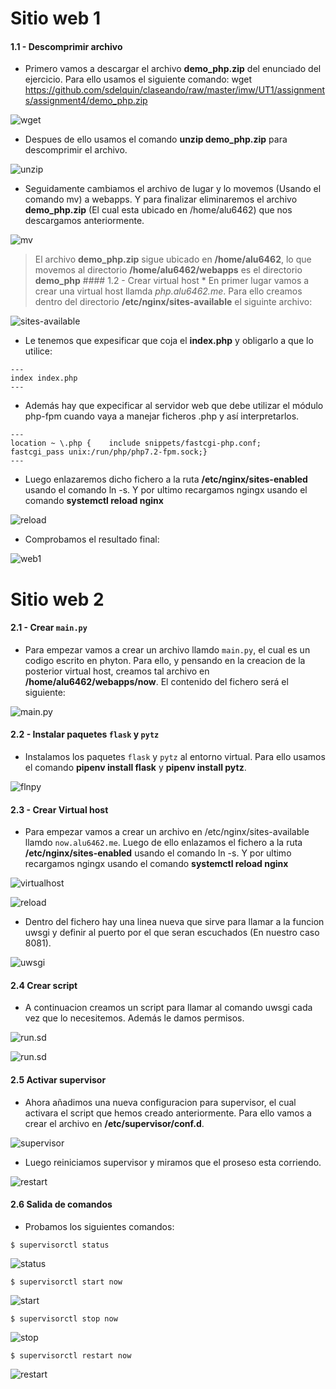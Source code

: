 # Sitio web 1

#### 1.1 - Descomprimir archivo

* Primero vamos a descargar el archivo **demo_php.zip** del enunciado del ejercicio. Para ello usamos el siguiente comando: wget https://github.com/sdelquin/claseando/raw/master/imw/UT1/assignments/assignment4/demo_php.zip

![wget](img/sitioweb1_1_1.png)

* Despues de ello usamos el comando **unzip demo_php.zip** para descomprimir el archivo.

![unzip](img/sitioweb1_2.png)

* Seguidamente cambiamos el archivo de lugar y lo movemos (Usando el comando mv) a webapps. Y para finalizar eliminaremos el archivo **demo_php.zip** (El cual esta ubicado en /home/alu6462) que nos descargamos anteriormente.

![mv](img/sitioweb1_3.png)

> El archivo **demo_php.zip** sigue ubicado en **/home/alu6462**, lo que movemos al directorio **/home/alu6462/webapps** es el directorio **demo_php** #### 1.2 - Crear virtual host * En primer lugar vamos a crear una virtual host llamda *php.alu6462.me*. Para ello creamos dentro del directorio **/etc/nginx/sites-available** el siguinte archivo:

![sites-available](img/sitioweb1_5.png)

* Le tenemos que expesificar que coja el **index.php** y obligarlo a que lo utilice:

~~~console
---
index index.php
---
~~~

* Además hay que expecificar al servidor web que debe utilizar el módulo php-fpm cuando vaya a manejar ficheros .php y así interpretarlos.

~~~console
---
location ~ \.php {    include snippets/fastcgi-php.conf;    fastcgi_pass unix:/run/php/php7.2-fpm.sock;}
---
~~~

* Luego enlazaremos dicho fichero a la ruta **/etc/nginx/sites-enabled** usando el comando ln -s. Y por ultimo recargamos ngingx usando el comando **systemctl reload nginx**

![reload](img/sitioweb1_6.png)

* Comprobamos el resultado final:

![web1](img/sitioweb1_7.png)

# Sitio web 2

#### 2.1 - Crear `main.py`

* Para empezar vamos a crear un archivo llamdo `main.py`, el cual es un codigo escrito en phyton. Para ello, y pensando en la creacion de la posterior virtual host, creamos tal archivo en **/home/alu6462/webapps/now**. El contenido del fichero será el siguiente:

![main.py](img/sitioweb2_1.png)

#### 2.2 - Instalar paquetes `flask` y `pytz`

* Instalamos los paquetes `flask` y `pytz` al entorno virtual. Para ello usamos el comando **pipenv install flask** y **pipenv install pytz**.

![flnpy](img/sitioweb2_2.png)

#### 2.3 - Crear Virtual host

* Para empezar vamos a crear un archivo en /etc/nginx/sites-available llamdo `now.alu6462.me`. Luego de ello enlazamos el fichero a la ruta **/etc/nginx/sites-enabled** usando el comando ln -s. Y por ultimo recargamos ngingx usando el comando **systemctl reload nginx**

![virtualhost](img/sitioweb2_3.png)

![reload](img/sitioweb2_8.png)

* Dentro del fichero hay una linea nueva que sirve para llamar a la funcion uwsgi y definir al puerto por el que seran escuchados (En nuestro caso 8081).

![uwsgi](img/sitioweb2_3_1.png)

#### 2.4 Crear script

* A continuacion creamos un script para llamar al comando uwsgi cada vez que lo necesitemos. Además le damos permisos.

![run.sd](img/sitioweb2_4.png)

![run.sd](img/sitioweb2_5.png)

#### 2.5 Activar supervisor

* Ahora añadimos una nueva configuracion para supervisor, el cual activara el script que hemos creado anteriormente. Para ello vamos a crear el archivo en **/etc/supervisor/conf.d**.

![supervisor](img/sitioweb2_6.png)

* Luego reiniciamos supervisor y miramos que el proseso esta corriendo.

![restart](img/sitioweb2_7.png)

#### 2.6 Salida de comandos

* Probamos los siguientes comandos:

~~~console
$ supervisorctl status
~~~

![status](img/sitioweb2_10.png)

~~~console
$ supervisorctl start now
~~~

![start](img/sitioweb2_11.png)

~~~console
$ supervisorctl stop now
~~~

![stop](img/sitioweb2_12.png)

~~~console
$ supervisorctl restart now
~~~

![restart](img/sitioweb2_13.png)
